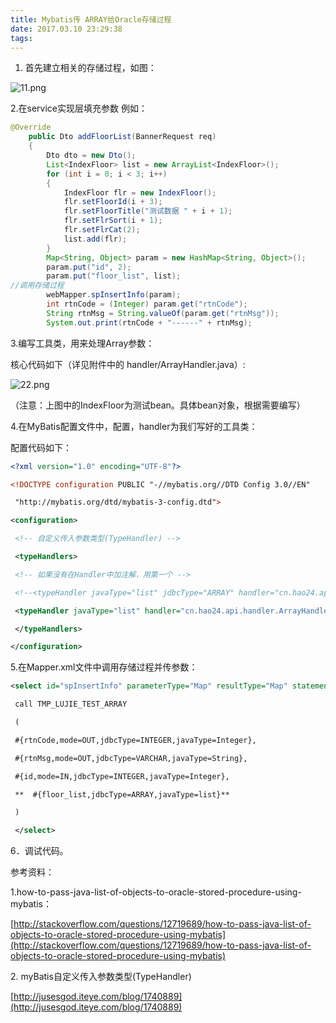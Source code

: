 ```yaml
---
title: Mybatis传 ARRAY给Oracle存储过程
date: 2017.03.10 23:29:38
tags:
---
```


1. 首先建立相关的存储过程，如图：


![11.png](http://upload-images.jianshu.io/upload_images/3353177-084719ab0ad30505.png?imageMogr2/auto-orient/strip%7CimageView2/2/w/1240)

2.在service实现层填充参数 例如：
```java
@Override
	public Dto addFloorList(BannerRequest req)
	{
		Dto dto = new Dto();
		List<IndexFloor> list = new ArrayList<IndexFloor>();
		for (int i = 0; i < 3; i++)
		{
			IndexFloor flr = new IndexFloor();
			flr.setFloorId(i + 3);
			flr.setFloorTitle("测试数据 " + i + 1);
			flr.setFlrSort(i + 1);
			flr.setFlrCat(2);
			list.add(flr);
		}
		Map<String, Object> param = new HashMap<String, Object>();
		param.put("id", 2);
		param.put("floor_list", list);
//调用存储过程
		webMapper.spInsertInfo(param);
		int rtnCode = (Integer) param.get("rtnCode");
		String rtnMsg = String.valueOf(param.get("rtnMsg"));
		System.out.print(rtnCode + "------" + rtnMsg);
```

3.编写工具类，用来处理Array参数：

  核心代码如下（详见附件中的 handler/ArrayHandler.java）:

![22.png](http://upload-images.jianshu.io/upload_images/3353177-0c0e8e0d9bfd65bb.png?imageMogr2/auto-orient/strip%7CimageView2/2/w/1240)


（注意：上图中的IndexFloor为测试bean。具体bean对象，根据需要编写）

4.在MyBatis配置文件中，配置<typeHandlers>，handler为我们写好的工具类：

配置代码如下：
```xml
<?xml version="1.0" encoding="UTF-8"?>

<!DOCTYPE configuration PUBLIC "-//mybatis.org//DTD Config 3.0//EN"

 "http://mybatis.org/dtd/mybatis-3-config.dtd">

<configuration>

 <!-- 自定义传入参数类型(TypeHandler) -->

 <typeHandlers>

 <!-- 如果没有在Handler中加注解，用第一个 -->

 <!--<typeHandler javaType="list" jdbcType="ARRAY" handler="cn.hao24.api.handler.ArrayHandler"/>-->

 <typeHandler javaType="list" handler="cn.hao24.api.handler.ArrayHandler" />

 </typeHandlers>

</configuration>
```
5.在Mapper.xml文件中调用存储过程并传参数：
```xml
<select id="spInsertInfo" parameterType="Map" resultType="Map" statementType="CALLABLE">

 call TMP_LUJIE_TEST_ARRAY

 (

 #{rtnCode,mode=OUT,jdbcType=INTEGER,javaType=Integer},

 #{rtnMsg,mode=OUT,jdbcType=VARCHAR,javaType=String},

 #{id,mode=IN,jdbcType=INTEGER,javaType=Integer},

 **  #{floor_list,jdbcType=ARRAY,javaType=list}**

 )

 </select>
```
6．调试代码。

参考资料：

1.how-to-pass-java-list-of-objects-to-oracle-stored-procedure-using-mybatis：

[http://stackoverflow.com/questions/12719689/how-to-pass-java-list-of-objects-to-oracle-stored-procedure-using-mybatis](http://stackoverflow.com/questions/12719689/how-to-pass-java-list-of-objects-to-oracle-stored-procedure-using-mybatis)

2\. myBatis自定义传入参数类型(TypeHandler)

[http://jusesgod.iteye.com/blog/1740889](http://jusesgod.iteye.com/blog/1740889)
